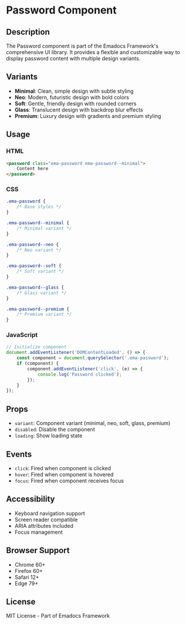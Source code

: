 # Password Component

## Description
The Password component is part of the Emadocs Framework's comprehensive UI library. It provides a flexible and customizable way to display password content with multiple design variants.

## Variants
- **Minimal**: Clean, simple design with subtle styling
- **Neo**: Modern, futuristic design with bold colors
- **Soft**: Gentle, friendly design with rounded corners
- **Glass**: Translucent design with backdrop blur effects
- **Premium**: Luxury design with gradients and premium styling

## Usage

### HTML
```html
<password class="ema-password ema-password--minimal">
    Content here
</password>
```

### CSS
```css
.ema-password {
    /* Base styles */
}

.ema-password--minimal {
    /* Minimal variant */
}

.ema-password--neo {
    /* Neo variant */
}

.ema-password--soft {
    /* Soft variant */
}

.ema-password--glass {
    /* Glass variant */
}

.ema-password--premium {
    /* Premium variant */
}
```

### JavaScript
```javascript
// Initialize component
document.addEventListener('DOMContentLoaded', () => {
    const component = document.querySelector('.ema-password');
    if (component) {
        component.addEventListener('click', (e) => {
            console.log('Password clicked');
        });
    }
});
```

## Props
- `variant`: Component variant (minimal, neo, soft, glass, premium)
- `disabled`: Disable the component
- `loading`: Show loading state

## Events
- `click`: Fired when component is clicked
- `hover`: Fired when component is hovered
- `focus`: Fired when component receives focus

## Accessibility
- Keyboard navigation support
- Screen reader compatible
- ARIA attributes included
- Focus management

## Browser Support
- Chrome 60+
- Firefox 60+
- Safari 12+
- Edge 79+

## License
MIT License - Part of Emadocs Framework
